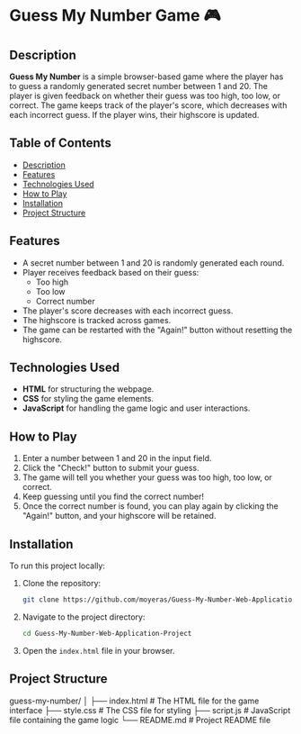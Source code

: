 # Guess My Number Game 🎮

## Description
**Guess My Number** is a simple browser-based game where the player has to guess a randomly generated secret number between 1 and 20. The player is given feedback on whether their guess was too high, too low, or correct. The game keeps track of the player's score, which decreases with each incorrect guess. If the player wins, their highscore is updated.

## Table of Contents
- [Description](#description)
- [Features](#features)
- [Technologies Used](#technologies-used)
- [How to Play](#how-to-play)
- [Installation](#installation)
- [Project Structure](#project-structure)

## Features
- A secret number between 1 and 20 is randomly generated each round.
- Player receives feedback based on their guess:
  - Too high
  - Too low
  - Correct number
- The player's score decreases with each incorrect guess.
- The highscore is tracked across games.
- The game can be restarted with the "Again!" button without resetting the highscore.

## Technologies Used
- **HTML** for structuring the webpage.
- **CSS** for styling the game elements.
- **JavaScript** for handling the game logic and user interactions.

## How to Play
1. Enter a number between 1 and 20 in the input field.
2. Click the "Check!" button to submit your guess.
3. The game will tell you whether your guess was too high, too low, or correct.
4. Keep guessing until you find the correct number!
5. Once the correct number is found, you can play again by clicking the "Again!" button, and your highscore will be retained.

## Installation
To run this project locally:
1. Clone the repository:
    ```bash
    git clone https://github.com/moyeras/Guess-My-Number-Web-Application-Project.git
    ```
2. Navigate to the project directory:
    ```bash
    cd Guess-My-Number-Web-Application-Project
    ```
3. Open the `index.html` file in your browser.

## Project Structure
guess-my-number/ │
├── index.html # The HTML file for the game interface
├── style.css # The CSS file for styling 
├── script.js # JavaScript file containing the game logic 
└── README.md # Project README file

